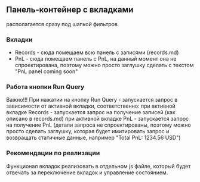 ## Панель-контейнер с вкладками

располагается сразу под шапкой фильтров

### Вкладки

- Records - сюда помещаем всю панель с записями (records.md)
- PnL - сюда помещаем панель с PnL, на данный момент она не спроектирована, поэтому можно просто заглушку сделать с
  текстом "PnL panel coming soon"

### Работа кнопки Run Query

Важно!!!
При нажатии на кнопку Run Query - запускается запрос в зависимости от активной вкладки, соответственно:
при активной вкладке Records - запускается запрос на получение записей (как описано в records.md)
при активной вкладке PnL - запускается запрос на получение PnL (детали запроса не спроектированы, поэтому можно просто
сделать заглушку, которая будет имитировать запрос и возвращать статичные данные, например "Total PnL: 1234.56 USD")

### Рекомендации по реализации

Функционал вкладок реализовать в отдельном js файле, который будет отвечать за переключение вкладок и управление
состоянием.